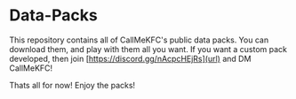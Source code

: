 # Data-Packs
This repository contains all of CallMeKFC's public data packs.
You can download them, and play with them all you want.
If you want a custom pack developed, then join [https://discord.gg/nAcpcHEjRs](url) and DM CallMeKFC!

Thats all for now! Enjoy the packs!
